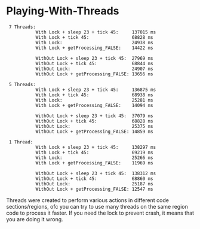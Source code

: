 # Playing-With-Threads

     7 Threads:
               With Lock + sleep 23 + tick 45:     137015 ms
               With Lock + tick 45:                68828 ms
               With Lock:                          24938 ms
               With Lock + getProcessing_FALSE:    14422 ms
     
               WithOut Lock + sleep 23 + tick 45:  27969 ms
               WithOut Lock + tick 45:             68844 ms
               WithOut Lock:                       24907 ms
               WithOut Lock + getProcessing_FALSE: 13656 ms
     
     5 Threads:
               With Lock + sleep 23 + tick 45:     136875 ms
               With Lock + tick 45:                68938 ms
               With Lock:                          25281 ms
               With Lock + getProcessing_FALSE:    14094 ms
     
               WithOut Lock + sleep 23 + tick 45:  37079 ms
               WithOut Lock + tick 45:             68828 ms
               WithOut Lock:                       25375 ms
               WithOut Lock + getProcessing_FALSE: 14859 ms
     
     1 Thread:
               With Lock + sleep 23 + tick 45:     138297 ms
               With Lock + tick 45:                69219 ms
               With Lock:                          25266 ms
               With Lock + getProcessing_FALSE:    11969 ms
     
               WithOut Lock + sleep 23 + tick 45:  138312 ms
               WithOut Lock + tick 45:             68860 ms
               WithOut Lock:                       25187 ms
               WithOut Lock + getProcessing_FALSE: 12547 ms

Threads were created to perform various actions in different code sections/regions, ofc you can try to use many threads on the same region code to process it faster.
If you need the lock to prevent crash, it means that you are doing it wrong.
